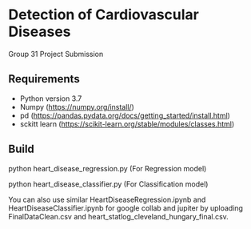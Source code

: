 # Detection of Cardiovascular Diseases

Group 31 Project Submission 
## Requirements

- Python version 3.7
- Numpy (https://numpy.org/install/)
- pd (https://pandas.pydata.org/docs/getting_started/install.html)
- sckitt learn (https://scikit-learn.org/stable/modules/classes.html)

## Build

python heart_disease_regression.py (For Regression model)


python heart_disease_classifier.py (For Classification model)


You can also use similar HeartDiseaseRegression.ipynb and HeartDiseaseClassifier.ipynb for google collab and jupiter by uploading FinalDataClean.csv and heart_statlog_cleveland_hungary_final.csv.

